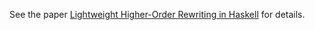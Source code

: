 See the paper [Lightweight Higher-Order Rewriting in Haskell](http://www.cse.chalmers.se/~emax/documents/axelsson2015lightweight_DRAFT.pdf) for details.
